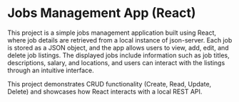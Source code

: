
# Jobs Management App (React)

This project is a simple jobs management application built using React, where job details are retrieved from a local instance of json-server. Each job is stored as a JSON object, and the app allows users to view, add, edit, and delete job listings. The displayed jobs include information such as job titles, descriptions, salary, and locations, and users can interact with the listings through an intuitive interface. 

This project demonstrates CRUD functionality (Create, Read, Update, Delete) and showcases how React interacts with a local REST API.
